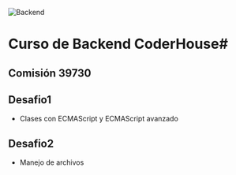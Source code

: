 ![Backend](https://i.ibb.co/Dkpk929/backend-cabecera.jpg)
# Curso de Backend CoderHouse# 

## Comisión 39730
## Desafio1
- Clases con ECMAScript y ECMAScript avanzado
## Desafio2
- Manejo de archivos


 